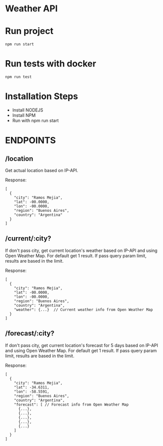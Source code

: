 # Weather API

# Run project
```
npm run start
```

# Run tests with docker
```
npm run test
```

# Installation Steps

- Install NODEJS
- Install NPM
- Run with npm run start

# ENDPOINTS

## /location
Get actual location based on IP-API.

Response:
```
[
  {
    "city": "Ramos Mejia",
    "lat": -00.0000,
    "lon": -00.0000,
    "region": "Buenos Aires",
    "country": "Argentina"
  }
]
```

## /current/:city?
If don't pass city, get current location's weather based on IP-API and using Open Weather Map. For default get 1 result. If pass query param limit, results are based in the limit.

Response:

```
[
  {
    "city": "Ramos Mejia",
    "lat": -00.0000,
    "lon": -00.0000,
    "region": "Buenos Aires",
    "country": "Argentina",
    "weather": {...}  // Current weather info from Open Weather Map
  }
]
```


## /forecast/:city?
If don't pass city, get current location's forecast for 5 days based on IP-API and using Open Weather Map. For default get 1 result. If pass query param limit, results are based in the limit.

Response:

```
[
  {
    "city": "Ramos Mejia",
    "lat": -34.6311,
    "lon": -58.5591,
    "region": "Buenos Aires",
    "country": "Argentina",
    "forecast": [ // Forecast info from Open Weather Map
      {...},
      {...},
      {...},
      {...},
      {...}
    ]
  }
]
```

